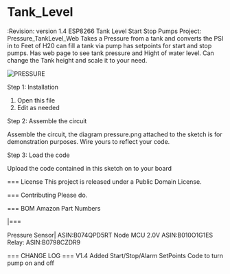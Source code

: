 # Tank_Level
:Revision: version 1.4
ESP8266 Tank Level Start Stop Pumps
Project: Pressure_TankLevel_Web
Takes a Pressure from a tank and converts the PSI in to Feet of H20 can fill a tank via pump has setpoints for start and stop pumps.
Has web page to see tank pressure and Hight of water level.
Can change the Tank height and scale it to your need.

![PRESSURE](https://user-images.githubusercontent.com/1435118/205456002-9ca8f2bc-1539-4d9f-a0b8-7772e2f20a7d.png)


Step 1: Installation
1. Open this file
2. Edit as needed


Step 2: Assemble the circuit

Assemble the circuit, the diagram pressure.png attached to the sketch is for demonstration purposes. Wire yours to reflect your code.

Step 3: Load the code

Upload the code contained in this sketch on to your board

=== License
This project is released under a Public Domain License.

=== Contributing
Please do.

=== BOM Amazon Part Numbers


|===

Pressure Sensor| ASIN:B074QPD5RT
Node MCU 2.0V ASIN:B010O1G1ES
Relay: ASIN:B0798CZDR9


=== CHANGE LOG ===
V1.4 Added Start/Stop/Alarm SetPoints Code to turn pump on and off

